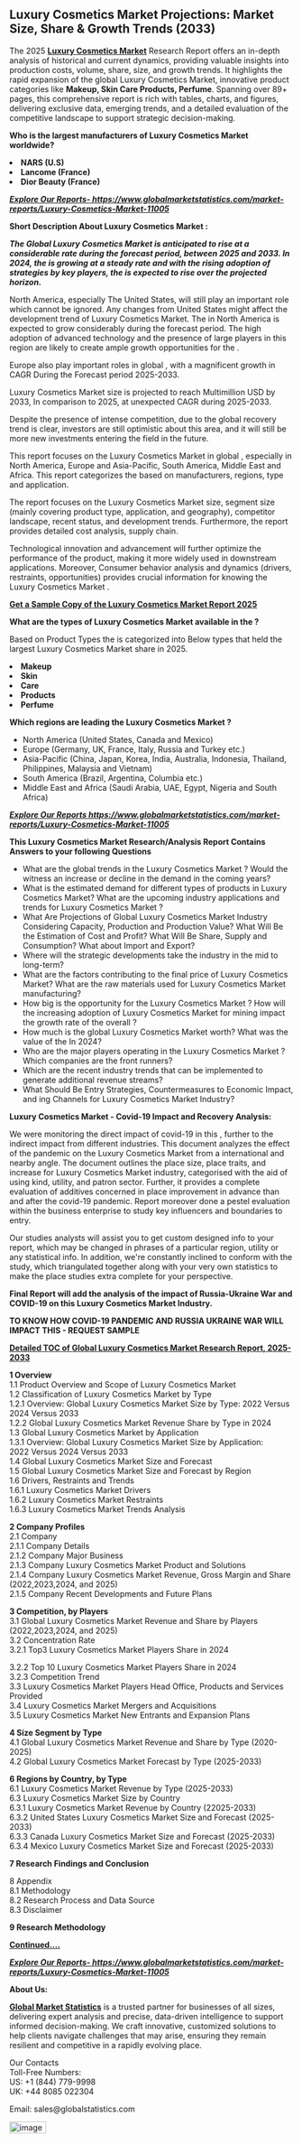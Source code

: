 <h2><strong>Luxury Cosmetics Market Projections: Market Size, Share & Growth Trends (2033)</strong></h2><p>The 2025 <strong><a href="https://www.globalmarketstatistics.com/market-reports/Luxury-Cosmetics-Market-11005">Luxury Cosmetics Market</a></strong> Research Report offers an in-depth analysis of historical and current dynamics, providing valuable insights into production costs, volume, share, size, and growth trends. It highlights the rapid expansion of the global Luxury Cosmetics Market, innovative product categories like <strong>Makeup, Skin Care Products, Perfume</strong>. Spanning over 89+ pages, this comprehensive report is rich with tables, charts, and figures, delivering exclusive data, emerging trends, and a detailed evaluation of the competitive landscape to support strategic decision-making.</p><p><strong>Who is the largest manufacturers of Luxury Cosmetics Market worldwide?</strong></p><p><strong><li>NARS (U.S)<li>Lancome (France)<li>Dior Beauty (France)</strong></p><p><strong><em><a href="https://www.globalmarketstatistics.com/market-reports/Luxury-Cosmetics-Market-11005">Explore Our Reports-&nbsp;https://www.globalmarketstatistics.com/market-reports/Luxury-Cosmetics-Market-11005</a></em></strong></p><p><strong>Short Description About Luxury Cosmetics Market :</strong></p><p><strong><em>The Global Luxury Cosmetics Market is anticipated to rise at a considerable rate during the forecast period, between 2025 and 2033. In 2024, the is growing at a steady rate and with the rising adoption of strategies by key players, the is expected to rise over the projected horizon.</em></strong></p><p>North America, especially The United States, will still play an important role which cannot be ignored. Any changes from United States might affect the development trend of Luxury Cosmetics Market. The in North America is expected to grow considerably during the forecast period. The high adoption of advanced technology and the presence of large players in this region are likely to create ample growth opportunities for the .</p><p>Europe also play important roles in global , with a magnificent growth in CAGR During the Forecast period 2025-2033.</p><p>Luxury Cosmetics Market size is projected to reach Multimillion USD by 2033, In comparison to 2025, at unexpected CAGR during 2025-2033.</p><p>Despite the presence of intense competition, due to the global recovery trend is clear, investors are still optimistic about this area, and it will still be more new investments entering the field in the future.</p><p>This report focuses on the Luxury Cosmetics Market in global , especially in North America, Europe and Asia-Pacific, South America, Middle East and Africa. This report categorizes the based on manufacturers, regions, type and application.</p><p>The report focuses on the Luxury Cosmetics Market size, segment size (mainly covering product type, application, and geography), competitor landscape, recent status, and development trends. Furthermore, the report provides detailed cost analysis, supply chain.</p><p>Technological innovation and advancement will further optimize the performance of the product, making it more widely used in downstream applications. Moreover, Consumer behavior analysis and dynamics (drivers, restraints, opportunities) provides crucial information for knowing the Luxury Cosmetics Market .</p><p><strong><a href="https://www.globalmarketstatistics.com/market-reports/Luxury-Cosmetics-Market-11005">Get a Sample Copy of the Luxury Cosmetics Market Report 2025</a></strong></p><p><strong>What are the types of Luxury Cosmetics Market available in the ?</strong></p><p>Based on Product Types the is categorized into Below types that held the largest Luxury Cosmetics Market share in 2025.</p><p><strong><li>Makeup<li>Skin<li>Care<li>Products<li>Perfume</strong></p><p><strong>Which regions are leading the Luxury Cosmetics Market ?</strong></p><ul><li>North America (United States, Canada and Mexico)</li><li>Europe (Germany, UK, France, Italy, Russia and Turkey etc.)</li><li>Asia-Pacific (China, Japan, Korea, India, Australia, Indonesia, Thailand, Philippines, Malaysia and Vietnam)</li><li>South America (Brazil, Argentina, Columbia etc.)</li><li>Middle East and Africa (Saudi Arabia, UAE, Egypt, Nigeria and South Africa)</li></ul><p><strong><em><a href="https://www.globalmarketstatistics.com/market-reports/Luxury-Cosmetics-Market-11005">Explore Our Reports https://www.globalmarketstatistics.com/market-reports/Luxury-Cosmetics-Market-11005</a></em></strong></p><p><strong>This Luxury Cosmetics Market Research/Analysis Report Contains Answers to your following Questions</strong></p><ul><li>What are the global trends in the Luxury Cosmetics Market ? Would the witness an increase or decline in the demand in the coming years?</li><li>What is the estimated demand for different types of products in Luxury Cosmetics Market? What are the upcoming industry applications and trends for Luxury Cosmetics Market ?</li><li>What Are Projections of Global Luxury Cosmetics Market Industry Considering Capacity, Production and Production Value? What Will Be the Estimation of Cost and Profit? What Will Be Share, Supply and Consumption? What about Import and Export?</li><li>Where will the strategic developments take the industry in the mid to long-term?</li><li>What are the factors contributing to the final price of Luxury Cosmetics Market? What are the raw materials used for Luxury Cosmetics Market manufacturing?</li><li>How big is the opportunity for the Luxury Cosmetics Market ? How will the increasing adoption of Luxury Cosmetics Market for mining impact the growth rate of the overall ?</li><li>How much is the global Luxury Cosmetics Market worth? What was the value of the In 2024?</li><li>Who are the major players operating in the Luxury Cosmetics Market ? Which companies are the front runners?</li><li>Which are the recent industry trends that can be implemented to generate additional revenue streams?</li><li>What Should Be Entry Strategies, Countermeasures to Economic Impact, and ing Channels for Luxury Cosmetics Market Industry?</li></ul><p><strong>Luxury Cosmetics Market - Covid-19 Impact and Recovery Analysis:</strong></p><p>We were monitoring the direct impact of covid-19 in this , further to the indirect impact from different industries. This document analyzes the effect of the pandemic on the Luxury Cosmetics Market from a international and nearby angle. The document outlines the place size, place traits, and increase for Luxury Cosmetics Market industry, categorised with the aid of using kind, utility, and patron sector. Further, it provides a complete evaluation of additives concerned in place improvement in advance than and after the covid-19 pandemic. Report moreover done a pestel evaluation within the business enterprise to study key influencers and boundaries to entry.</p><p>Our studies analysts will assist you to get custom designed info to your report, which may be changed in phrases of a particular region, utility or any statistical info. In addition, we're constantly inclined to conform with the study, which triangulated together along with your very own statistics to make the place studies extra complete for your perspective.</p><p><strong>Final Report will add the analysis of the impact of Russia-Ukraine War and COVID-19 on this Luxury Cosmetics Market Industry.</strong></p><p><strong>TO KNOW HOW COVID-19 PANDEMIC AND RUSSIA UKRAINE WAR WILL IMPACT THIS - REQUEST SAMPLE</strong></p><p><strong><a href="https://www.globalmarketstatistics.com/market-reports/Luxury-Cosmetics-Market-11005">Detailed TOC of Global Luxury Cosmetics Market Research Report, 2025-2033</a></strong></p><p><strong>1 Overview</strong><br /> 1.1 Product Overview and Scope of Luxury Cosmetics Market<br /> 1.2 Classification of Luxury Cosmetics Market by Type<br /> 1.2.1 Overview: Global Luxury Cosmetics Market Size by Type: 2022 Versus 2024 Versus 2033<br /> 1.2.2 Global Luxury Cosmetics Market Revenue Share by Type in 2024<br /> 1.3 Global Luxury Cosmetics Market by Application<br /> 1.3.1 Overview: Global Luxury Cosmetics Market Size by Application: 2022&nbsp;Versus 2024 Versus 2033<br /> 1.4 Global Luxury Cosmetics Market Size and Forecast<br /> 1.5 Global Luxury Cosmetics Market Size and Forecast by Region<br /> 1.6 Drivers, Restraints and Trends<br /> 1.6.1 Luxury Cosmetics Market Drivers<br /> 1.6.2 Luxury Cosmetics Market Restraints<br /> 1.6.3 Luxury Cosmetics Market Trends Analysis</p><p><strong>2 Company Profiles</strong><br /> 2.1 Company<br /> 2.1.1 Company Details<br /> 2.1.2 Company Major Business<br /> 2.1.3 Company Luxury Cosmetics Market Product and Solutions<br /> 2.1.4 Company Luxury Cosmetics Market Revenue, Gross Margin and Share (2022,2023,2024, and 2025)<br /> 2.1.5 Company Recent Developments and Future Plans</p><p><strong>3 Competition, by Players</strong><br /> 3.1 Global Luxury Cosmetics Market Revenue and Share by Players (2022,2023,2024, and 2025)<br /> 3.2 Concentration Rate<br /> 3.2.1 Top3 Luxury Cosmetics Market Players Share in 2024</p><p>3.2.2 Top 10 Luxury Cosmetics Market Players Share in 2024<br /> 3.2.3 Competition Trend<br /> 3.3 Luxury Cosmetics Market Players Head Office, Products and Services Provided<br /> 3.4 Luxury Cosmetics Market Mergers and Acquisitions<br /> 3.5 Luxury Cosmetics Market New Entrants and Expansion Plans</p><p><strong>4 Size Segment by Type</strong><br /> 4.1 Global Luxury Cosmetics Market Revenue and Share by Type (2020-2025)<br /> 4.2 Global Luxury Cosmetics Market Forecast by Type (2025-2033)</p><p><strong>6 Regions by Country, by Type</strong><br /> 6.1 Luxury Cosmetics Market Revenue by Type (2025-2033)<br /> 6.3 Luxury Cosmetics Market Size by Country<br /> 6.3.1 Luxury Cosmetics Market Revenue by Country (22025-2033)<br /> 6.3.2 United States Luxury Cosmetics Market Size and Forecast (2025-2033)<br /> 6.3.3 Canada Luxury Cosmetics Market Size and Forecast (2025-2033)<br /> 6.3.4 Mexico Luxury Cosmetics Market Size and Forecast (2025-2033)</p><p><strong>7 Research Findings and Conclusion</strong></p><p>8 Appendix<br /> 8.1 Methodology<br /> 8.2 Research Process and Data Source<br /> 8.3 Disclaimer</p><p><strong>9 Research Methodology</strong></p><p><strong><a href="https://www.globalmarketstatistics.com/market-reports/Luxury-Cosmetics-Market-11005">Continued&hellip;.</a></strong></p><p><strong><em><a href="https://www.globalmarketstatistics.com/market-reports/Luxury-Cosmetics-Market-11005">Explore Our Reports-&nbsp;https://www.globalmarketstatistics.com/market-reports/Luxury-Cosmetics-Market-11005</a></em></strong></p><p><strong>About Us:</strong></p><p><strong><a href="https://www.globalmarketstatistics.com/">Global Market Statistics</a></strong> is a trusted partner for businesses of all sizes, delivering expert analysis and precise, data-driven intelligence to support informed decision-making. We craft innovative, customized solutions to help clients navigate challenges that may arise, ensuring they remain resilient and competitive in a rapidly evolving place.</p><p>Our Contacts<br /> Toll-Free Numbers:<br /> US: +1 (844) 779-9998<br /> UK: +44 8085 022304</p><p>Email: sales@globalstatistics.com</p>
<img width="65" height="21" alt="image" src="https://github.com/user-attachments/assets/31c123e4-c8a5-4faa-b523-801624722c59" />
